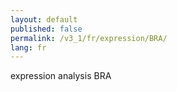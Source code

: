 ```yaml
---
layout: default
published: false
permalink: /v3_1/fr/expression/BRA/
lang: fr
---
```


expression analysis BRA
